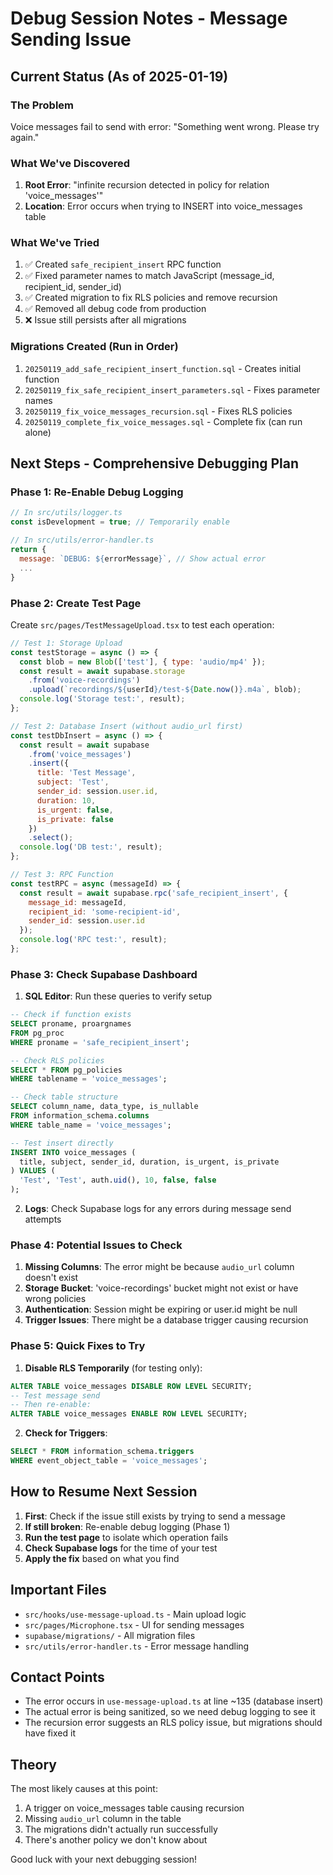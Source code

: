 # Debug Session Notes - Message Sending Issue

## Current Status (As of 2025-01-19)

### The Problem
Voice messages fail to send with error: "Something went wrong. Please try again."

### What We've Discovered
1. **Root Error**: "infinite recursion detected in policy for relation 'voice_messages'"
2. **Location**: Error occurs when trying to INSERT into voice_messages table

### What We've Tried
1. ✅ Created `safe_recipient_insert` RPC function
2. ✅ Fixed parameter names to match JavaScript (message_id, recipient_id, sender_id)
3. ✅ Created migration to fix RLS policies and remove recursion
4. ✅ Removed all debug code from production
5. ❌ Issue still persists after all migrations

### Migrations Created (Run in Order)
1. `20250119_add_safe_recipient_insert_function.sql` - Creates initial function
2. `20250119_fix_safe_recipient_insert_parameters.sql` - Fixes parameter names
3. `20250119_fix_voice_messages_recursion.sql` - Fixes RLS policies
4. `20250119_complete_fix_voice_messages.sql` - Complete fix (can run alone)

## Next Steps - Comprehensive Debugging Plan

### Phase 1: Re-Enable Debug Logging
```javascript
// In src/utils/logger.ts
const isDevelopment = true; // Temporarily enable

// In src/utils/error-handler.ts
return {
  message: `DEBUG: ${errorMessage}`, // Show actual error
  ...
}
```

### Phase 2: Create Test Page
Create `src/pages/TestMessageUpload.tsx` to test each operation:

```javascript
// Test 1: Storage Upload
const testStorage = async () => {
  const blob = new Blob(['test'], { type: 'audio/mp4' });
  const result = await supabase.storage
    .from('voice-recordings')
    .upload(`recordings/${userId}/test-${Date.now()}.m4a`, blob);
  console.log('Storage test:', result);
};

// Test 2: Database Insert (without audio_url first)
const testDbInsert = async () => {
  const result = await supabase
    .from('voice_messages')
    .insert({
      title: 'Test Message',
      subject: 'Test',
      sender_id: session.user.id,
      duration: 10,
      is_urgent: false,
      is_private: false
    })
    .select();
  console.log('DB test:', result);
};

// Test 3: RPC Function
const testRPC = async (messageId) => {
  const result = await supabase.rpc('safe_recipient_insert', {
    message_id: messageId,
    recipient_id: 'some-recipient-id',
    sender_id: session.user.id
  });
  console.log('RPC test:', result);
};
```

### Phase 3: Check Supabase Dashboard
1. **SQL Editor**: Run these queries to verify setup
```sql
-- Check if function exists
SELECT proname, proargnames 
FROM pg_proc 
WHERE proname = 'safe_recipient_insert';

-- Check RLS policies
SELECT * FROM pg_policies 
WHERE tablename = 'voice_messages';

-- Check table structure
SELECT column_name, data_type, is_nullable
FROM information_schema.columns
WHERE table_name = 'voice_messages';

-- Test insert directly
INSERT INTO voice_messages (
  title, subject, sender_id, duration, is_urgent, is_private
) VALUES (
  'Test', 'Test', auth.uid(), 10, false, false
);
```

2. **Logs**: Check Supabase logs for any errors during message send attempts

### Phase 4: Potential Issues to Check
1. **Missing Columns**: The error might be because `audio_url` column doesn't exist
2. **Storage Bucket**: 'voice-recordings' bucket might not exist or have wrong policies
3. **Authentication**: Session might be expiring or user.id might be null
4. **Trigger Issues**: There might be a database trigger causing recursion

### Phase 5: Quick Fixes to Try
1. **Disable RLS Temporarily** (for testing only):
```sql
ALTER TABLE voice_messages DISABLE ROW LEVEL SECURITY;
-- Test message send
-- Then re-enable:
ALTER TABLE voice_messages ENABLE ROW LEVEL SECURITY;
```

2. **Check for Triggers**:
```sql
SELECT * FROM information_schema.triggers 
WHERE event_object_table = 'voice_messages';
```

## How to Resume Next Session

1. **First**: Check if the issue still exists by trying to send a message
2. **If still broken**: Re-enable debug logging (Phase 1)
3. **Run the test page** to isolate which operation fails
4. **Check Supabase logs** for the time of your test
5. **Apply the fix** based on what you find

## Important Files
- `src/hooks/use-message-upload.ts` - Main upload logic
- `src/pages/Microphone.tsx` - UI for sending messages
- `supabase/migrations/` - All migration files
- `src/utils/error-handler.ts` - Error message handling

## Contact Points
- The error occurs in `use-message-upload.ts` at line ~135 (database insert)
- The actual error is being sanitized, so we need debug logging to see it
- The recursion error suggests an RLS policy issue, but migrations should have fixed it

## Theory
The most likely causes at this point:
1. A trigger on voice_messages table causing recursion
2. Missing `audio_url` column in the table
3. The migrations didn't actually run successfully
4. There's another policy we don't know about

Good luck with your next debugging session!